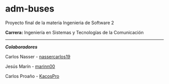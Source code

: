 # adm-buses
Proyecto final de la materia Ingenieria de Software 2

**Carrera:** Ingeniería en Sistemas y Tecnologías de la Comunicación

---------------------------------------

***Colaboradores***

Carlos Nasser - [nassercarlos19](https://github.com/nassercarlos19)

Jesús Marín - [marinn00](https://github.com/marinn00)

Carlos Proaño - [KacosPro](https://github.com/KacosPro)
